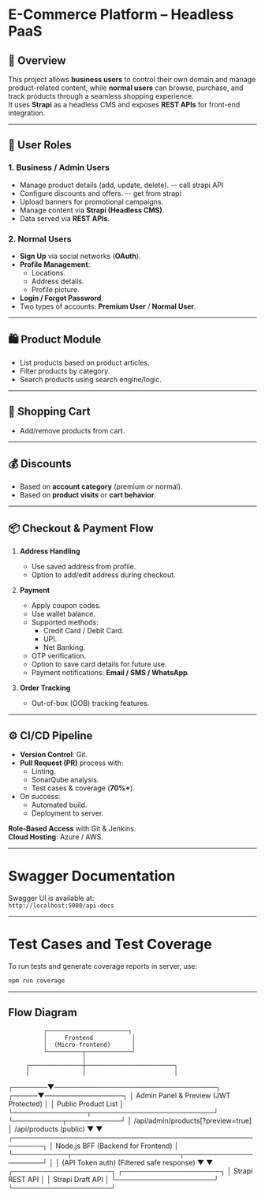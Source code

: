 #  E-Commerce Platform – Headless PaaS  

## 📌 Overview  
This project allows **business users** to control their own domain and manage product-related content, while **normal users** can browse, purchase, and track products through a seamless shopping experience.  
It uses **Strapi** as a headless CMS and exposes **REST APIs** for front-end integration.  

---

## 👤 User Roles  

### **1. Business / Admin Users**  
- Manage product details (add, update, delete).  -- call strapi API
- Configure discounts and offers.  -- get from strapi
- Upload banners for promotional campaigns.  
- Manage content via **Strapi (Headless CMS)**.  
- Data served via **REST APIs**.  

### **2. Normal Users**  
- **Sign Up** via social networks (**OAuth**).  
- **Profile Management**:  
  - Locations.  
  - Address details.  
  - Profile picture.  
- **Login / Forgot Password**.  
- Two types of accounts: **Premium User** / **Normal User**.  

---

## 🛍 Product Module  
- List products based on product articles.  
- Filter products by category.  
- Search products using search engine/logic.  

---

## 🛒 Shopping Cart  
- Add/remove products from cart.  

---

## 💰 Discounts  
- Based on **account category** (premium or normal).  
- Based on **product visits** or **cart behavior**.  

---

## 📦 Checkout & Payment Flow  
1. **Address Handling**  
   - Use saved address from profile.  
   - Option to add/edit address during checkout.  

2. **Payment**  
   - Apply coupon codes.  
   - Use wallet balance.  
   - Supported methods:  
     - Credit Card / Debit Card.  
     - UPI.  
     - Net Banking.  
   - OTP verification.  
   - Option to save card details for future use.  
   - Payment notifications: **Email / SMS / WhatsApp**.  

3. **Order Tracking**  
   - Out-of-box (OOB) tracking features.  

---

## ⚙️ CI/CD Pipeline  
- **Version Control**: Git.  
- **Pull Request (PR)** process with:  
  - Linting.  
  - SonarQube analysis.  
  - Test cases & coverage (**70%+**).  
- On success:  
  - Automated build.  
  - Deployment to server.  

**Role-Based Access** with Git & Jenkins.  
**Cloud Hosting**: Azure / AWS.  

---
# Swagger Documentation

Swagger UI is available at:  
`http://localhost:5000/api-docs`

---

# Test Cases and Test Coverage

To run tests and generate coverage reports in server, use:  
```bash
npm run coverage
```
---

## Flow Diagram

              ┌───────────────────────┐
              │     Frontend           │
              │  (Micro-frontend)      │
              └──────────┬─────────────┘
                         │
         ┌───────────────┼─────────────────────────┐
         │               │                         │
 ┌───────▼─────────────────────────────────┐ ┌─────▼────────────────┐
 │ Admin Panel & Preview (JWT Protected)   │ │ Public Product List   │
 └───────────────┬─────────────────────────┘ └──────────┬───────────┘
                 │ /api/admin/products[?preview=true]   │ /api/products (public)
                 ▼                                       ▼
 ┌────────────────────────────────────────────────────────┐
 │                Node.js BFF (Backend for Frontend)       │
 └───────────┬──────────────────────┬─────────────────────┘
             │                      │
     (API Token auth)       (Filtered safe response)
             ▼                      ▼
   ┌────────────────────┐   ┌────────────────────┐
   │ Strapi REST API     │   │ Strapi Draft API   │
   └────────────────────┘   └────────────────────┘
